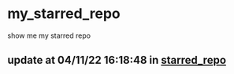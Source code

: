 # my_starred_repo
show me my starred repo

update at 04/11/22 16:18:48 in [starred_repo](./index.html)
---

